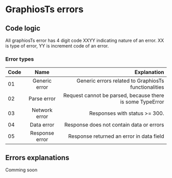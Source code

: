 # GraphiosTs errors

## Code logic

All graphiosTs error has 4 digit code XXYY indicating nature of an error. XX is type of error, YY is increment code of an error.

### Error types

| Code    | Name           | Explanation                                               |
| --------|:--------------:| ---------------------------------------------------------:|
| 01      | Generic error  | Generic errors related to GraphiosTs functionalities      |
| 02      | Parse error    | Request cannot be parsed, because there is some TypeError |
| 03      | Network error  | Responses with status >= 300.                             |
| 04      | Data error     | Response does not contain data or errors                  |
| 05      | Response error | Response returned an error in data field                  |

## Errors explanations

Comming soon